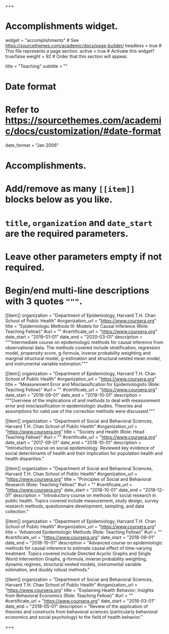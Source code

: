 +++
# Accomplishments widget.
widget = "accomplishments"  # See https://sourcethemes.com/academic/docs/page-builder/
headless = true  # This file represents a page section.
active = true  # Activate this widget? true/false
weight = 92  # Order that this section will appear.

title = "Teaching"
subtitle = ""

# Date format
#   Refer to https://sourcethemes.com/academic/docs/customization/#date-format
date_format = "Jan 2006"

# Accomplishments.
#   Add/remove as many `[[item]]` blocks below as you like.
#   `title`, `organization` and `date_start` are the required parameters.
#   Leave other parameters empty if not required.
#   Begin/end multi-line descriptions with 3 quotes `"""`.

[[item]]
  organization = "Department of Epidemiology, Harvard T.H. Chan School of Public Health"
  #organization_url = "https://www.coursera.org"
  title = "Epidemiologic Methods III: Models for Causal Inference (Role: Teaching Fellow)"
  #url = ""
  #certificate_url = "https://www.coursera.org"
  date_start = "2019-01-01"
  date_end = "2020-03-01"
  description = """Intermediate course on epidemiologic methods for causal inference from observational data. The methods covered include stratification, regression model, propensity score, g-formula, inverse probability weighting and marginal structural model, g-estimation and structural nested mean model, and instrumental variable estimation."""
  
[[item]]
  organization = "Department of Epidemiology, Harvard T.H. Chan School of Public Health"
  #organization_url = "https://www.coursera.org"
  title = "Measurement Error and Misclassification for Epidemiologists (Role: Teaching Fellow)"
  #url = ""
  #certificate_url = "https://www.coursera.org"
  date_start = "2019-09-01"
  date_end = "2019-10-01"
  description = """Overview of the implications of and methods to deal with measurement error and misclassification in epidemiologic studies. Theories and assumptions for valid use of the correction methods were discussed."""
  
[[item]]
  organization = "Department of Social and Behavioral Sciences, Harvard T.H. Chan School of Public Health"
  #organization_url = "https://www.coursera.org"
  title = "Society and Health (Role: Head Teaching Fellow)"
  #url = ""
  #certificate_url = "https://www.coursera.org"
  date_start = "2017-09-01"
  date_end = "2018-10-01"
  description = "Introductory course on social epidemiology. Reviewed key evidence of social determinants of health and their implication for population health and health disparities."
  
[[item]]
  organization = "Department of Social and Behavioral Sciences, Harvard T.H. Chan School of Public Health"
  #organization_url = "https://www.coursera.org"
  title = "Principles of Social and Behavioral Research (Role: Teaching Fellow)"
  #url = ""
  #certificate_url = "https://www.coursera.org"
  date_start = "2018-10-01"
  date_end = "2018-12-01"
  description = "Introductory course on methods for social research in public health. Topics covered include measurement, study design, survey research methods, questionnaire development, sampling, and data collection."
  
[[item]]
  organization = "Department of Epidemiology, Harvard T.H. Chan School of Public Health"
  #organization_url = "https://www.coursera.org"
  title = "Advanced Epidemiologic Methods (Role: Teaching Fellow)"
  #url = ""
  #certificate_url = "https://www.coursera.org"
  date_start = "2018-09-01"
  date_end = "2018-10-01"
  description = "Advanced course on epidemiologic methods for causal inference to estimate causal effect of time-varying treatment. Topics covered include Directed Acyclic Graphs and Single World Intervention Graphs, g-formula, inverse probability weighting, dynamic regimes, structural nested models, instrumental variable estimation, and doubly robust methods."  
  
[[item]]
  organization = "Department of Social and Behavioral Sciences, Harvard T.H. Chan School of Public Health"
  #organization_url = "https://www.coursera.org"
  title = "Explaining Health Behavior: Insights from Behavioral Economics (Role: Teaching Fellow)"
  #url = ""
  #certificate_url = "https://www.coursera.org"
  date_start = "2018-03-01"
  date_end = "2018-05-01"
  description = "Review of the application of theories and constructs from behavioral sciences (particularly behavioral economics and social psychology) to the field of health behavior."
  
+++
